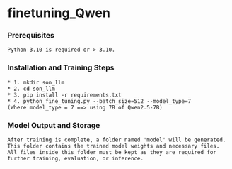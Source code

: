 # finetuning_Qwen
### Prerequisites
    Python 3.10 is required or > 3.10.

### Installation and Training Steps
    * 1. mkdir son_llm
    * 2. cd son_llm
    * 3. pip install -r requirements.txt
    * 4. python fine_tuning.py --batch_size=512 --model_type=7 
	(Where model_type = 7 ==> using 7B of Qwen2.5-7B)

### Model Output and Storage
    After training is complete, a folder named 'model' will be generated.
    This folder contains the trained model weights and necessary files.
    All files inside this folder must be kept as they are required for further training, evaluation, or inference.